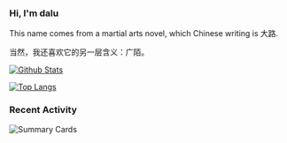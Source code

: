 ### Hi, I'm dalu

This name comes from a martial arts novel, which Chinese writing is 大路.

当然，我还喜欢它的另一层含义：广陌。

[![Github Stats](https://github-readme-stats.vercel.app/api?username=dalugm&hide_border=true)](https://github.com/dalugm/github-readme-stats)

[![Top Langs](https://github-readme-stats.vercel.app/api/top-langs/?username=dalugm&hide_border=true&layout=compact&exclude_repo=dotfiles,vendors)](https://github.com/dalugm/github-readme-stats)

### Recent Activity

![Summary Cards](https://github-profile-summary-cards.vercel.app/api/cards/profile-details?username=dalugm&hide_border=true)
